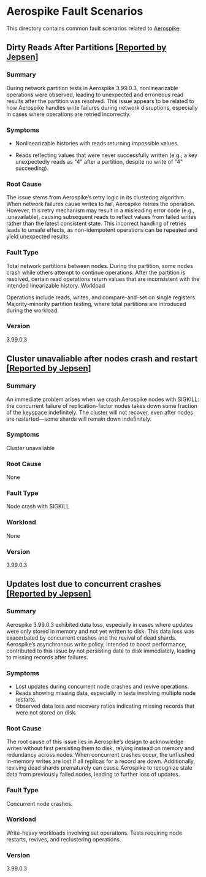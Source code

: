 # Aerospike Fault Scenarios

This directory contains common fault scenarios related to [Aerospike](https://aerospike.com/).

## Dirty Reads After Partitions [[Reported by Jepsen]](https://jepsen.io/analyses/aerospike-3-99-0-3)
### Summary

During network partition tests in Aerospike 3.99.0.3, nonlinearizable operations were observed, leading to unexpected and erroneous read results after the partition was resolved. This issue appears to be related to how Aerospike handles write failures during network disruptions, especially in cases where operations are retried incorrectly.

### Symptoms

* Nonlinearizable histories with reads returning impossible values.

* Reads reflecting values that were never successfully written (e.g., a key unexpectedly reads as "4" after a partition, despite no write of "4" succeeding).

### Root Cause

The issue stems from Aerospike’s retry logic in its clustering algorithm. When network failures cause writes to fail, Aerospike retries the operation. However, this retry mechanism may result in a misleading error code (e.g., :unavailable), causing subsequent reads to reflect values from failed writes rather than the latest consistent state. This incorrect handling of retries leads to unsafe effects, as non-idempotent operations can be repeated and yield unexpected results.

### Fault Type

Total network partitions between nodes.
During the partition, some nodes crash while others attempt to continue operations.
After the partition is resolved, certain read operations return values that are inconsistent with the intended linearizable history.
Workload

Operations include reads, writes, and compare-and-set on single registers.
Majority-minority partition testing, where total partitions are introduced during the workload.

### Version

3.99.0.3


## Cluster unavaliable after nodes crash and restart [[Reported by Jepsen]](https://jepsen.io/analyses/aerospike-3-99-0-3)

### Summary

An immediate problem arises when we crash Aerospike nodes with SIGKILL: the concurrent failure of replication-factor nodes takes down some fraction of the keyspace indefinitely. The cluster will not recover, even after nodes are restarted—some shards will remain down indefinitely.

### Symptoms

Cluster unavaliable

### Root Cause

None

### Fault Type

Node crash with SIGKILL

### Workload

None

### Version

3.99.0.3


##  Updates lost due to concurrent crashes [[Reported by Jepsen]](https://jepsen.io/analyses/aerospike-3-99-0-3)

### Summary

Aerospike 3.99.0.3 exhibited data loss, especially in cases where updates were only stored in memory and not yet written to disk. This data loss was exacerbated by concurrent crashes and the revival of dead shards. Aerospike’s asynchronous write policy, intended to boost performance, contributed to this issue by not persisting data to disk immediately, leading to missing records after failures.

### Symptoms

* Lost updates during concurrent node crashes and revive operations.
* Reads showing missing data, especially in tests involving multiple node restarts.
* Observed data loss and recovery ratios indicating missing records that were not stored on disk.


### Root Cause

The root cause of this issue lies in Aerospike’s design to acknowledge writes without first persisting them to disk, relying instead on memory and redundancy across nodes. When concurrent crashes occur, the unflushed in-memory writes are lost if all replicas for a record are down. Additionally, reviving dead shards prematurely can cause Aerospike to recognize stale data from previously failed nodes, leading to further loss of updates.

### Fault Type

Concurrent node crashes.

### Workload

Write-heavy workloads involving set operations.
Tests requiring node restarts, revives, and reclustering operations.

### Version

3.99.0.3
